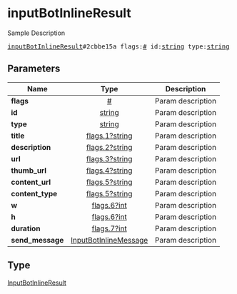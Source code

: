 # inputBotInlineResult

Sample Description

<pre>
<a href="../constructor/inputBotInlineResult.md">inputBotInlineResult</a>#2cbbe15a flags:<a href="../type/#.md">#</a> id:<a href="../type/string.md">string</a> type:<a href="../type/string.md">string</a> title:<a href="../type/flags.1?string.md">flags.1?string</a> description:<a href="../type/flags.2?string.md">flags.2?string</a> url:<a href="../type/flags.3?string.md">flags.3?string</a> thumb_url:<a href="../type/flags.4?string.md">flags.4?string</a> content_url:<a href="../type/flags.5?string.md">flags.5?string</a> content_type:<a href="../type/flags.5?string.md">flags.5?string</a> w:<a href="../type/flags.6?int.md">flags.6?int</a> h:<a href="../type/flags.6?int.md">flags.6?int</a> duration:<a href="../type/flags.7?int.md">flags.7?int</a> send_message:<a href="../type/InputBotInlineMessage.md">InputBotInlineMessage</a> = <a href="../type/InputBotInlineResult.md">InputBotInlineResult</a>;
</pre>

## Parameters

| Name | Type | Description |
|------|:----:|-------------|
| **flags** | [#](../type/#.md) | Param description |
| **id** | [string](../type/string.md) | Param description |
| **type** | [string](../type/string.md) | Param description |
| **title** | [flags.1?string](../type/flags.1?string.md) | Param description |
| **description** | [flags.2?string](../type/flags.2?string.md) | Param description |
| **url** | [flags.3?string](../type/flags.3?string.md) | Param description |
| **thumb_url** | [flags.4?string](../type/flags.4?string.md) | Param description |
| **content_url** | [flags.5?string](../type/flags.5?string.md) | Param description |
| **content_type** | [flags.5?string](../type/flags.5?string.md) | Param description |
| **w** | [flags.6?int](../type/flags.6?int.md) | Param description |
| **h** | [flags.6?int](../type/flags.6?int.md) | Param description |
| **duration** | [flags.7?int](../type/flags.7?int.md) | Param description |
| **send_message** | [InputBotInlineMessage](../type/InputBotInlineMessage.md) | Param description |

## Type

[InputBotInlineResult](../type/InputBotInlineResult.md)
